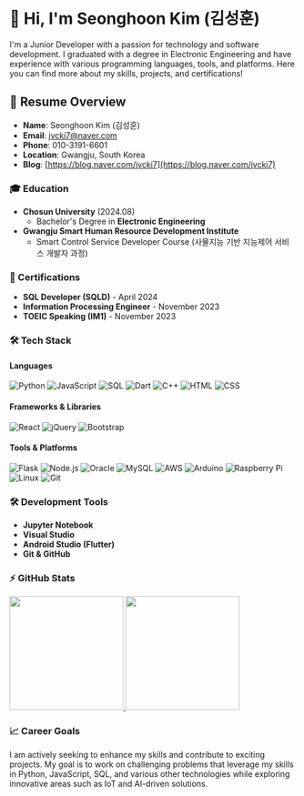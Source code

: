 # 👋 Hi, I'm Seonghoon Kim (김성훈)
I'm a Junior Developer with a passion for technology and software development. I graduated with a degree in Electronic Engineering and have experience with various programming languages, tools, and platforms. Here you can find more about my skills, projects, and certifications!

## 📝 Resume Overview
- **Name**: Seonghoon Kim (김성훈)
- **Email**: [jvcki7@naver.com](mailto:jvcki7@naver.com)
- **Phone**: 010-3191-6601
- **Location**: Gwangju, South Korea
- **Blog**: [https://blog.naver.com/jvcki7](https://blog.naver.com/jvcki7)

### 🎓 Education
- **Chosun University** (2024.08)
  - Bachelor's Degree in **Electronic Engineering**
- **Gwangju Smart Human Resource Development Institute** 
  - Smart Control Service Developer Course (사물지능 기반 지능제어 서비스 개발자 과정)

### 📜 Certifications
- **SQL Developer (SQLD)** - April 2024
- **Information Processing Engineer** - November 2023
- **TOEIC Speaking (IM1)** - November 2023

### 🛠 Tech Stack
#### Languages
![Python](https://img.shields.io/badge/Python-3776AB?style=for-the-badge&logo=Python&logoColor=white)
![JavaScript](https://img.shields.io/badge/JavaScript-F7DF1E?style=for-the-badge&logo=JavaScript&logoColor=black)
![SQL](https://img.shields.io/badge/SQL-4479A1?style=for-the-badge&logo=MySQL&logoColor=white)
![Dart](https://img.shields.io/badge/Dart-0175C2?style=for-the-badge&logo=Dart&logoColor=white)
![C++](https://img.shields.io/badge/C++-00599C?style=for-the-badge&logo=Cplusplus&logoColor=white)
![HTML](https://img.shields.io/badge/HTML5-E34F26?style=for-the-badge&logo=HTML5&logoColor=white)
![CSS](https://img.shields.io/badge/CSS3-1572B6?style=for-the-badge&logo=CSS3&logoColor=white)

#### Frameworks & Libraries
![React](https://img.shields.io/badge/React-61DAFB?style=for-the-badge&logo=React&logoColor=black)
![jQuery](https://img.shields.io/badge/jQuery-0769AD?style=for-the-badge&logo=jQuery&logoColor=white)
![Bootstrap](https://img.shields.io/badge/Bootstrap-563D7C?style=for-the-badge&logo=Bootstrap&logoColor=white)

#### Tools & Platforms
![Flask](https://img.shields.io/badge/Flask-000000?style=for-the-badge&logo=Flask&logoColor=white)
![Node.js](https://img.shields.io/badge/Node.js-339933?style=for-the-badge&logo=Node.js&logoColor=white)
![Oracle](https://img.shields.io/badge/Oracle-F80000?style=for-the-badge&logo=Oracle&logoColor=white)
![MySQL](https://img.shields.io/badge/MySQL-4479A1?style=for-the-badge&logo=MySQL&logoColor=white)
![AWS](https://img.shields.io/badge/AWS-232F3E?style=for-the-badge&logo=Amazon-AWS&logoColor=white)
![Arduino](https://img.shields.io/badge/Arduino-00979D?style=for-the-badge&logo=Arduino&logoColor=white)
![Raspberry Pi](https://img.shields.io/badge/RaspberryPi-A22846?style=for-the-badge&logo=Raspberry-Pi&logoColor=white)
![Linux](https://img.shields.io/badge/Linux-FCC624?style=for-the-badge&logo=Linux&logoColor=black)
![Git](https://img.shields.io/badge/Git-F05032?style=for-the-badge&logo=Git&logoColor=white)

### 🛠 Development Tools
- **Jupyter Notebook**
- **Visual Studio**
- **Android Studio (Flutter)**
- **Git & GitHub**

### ⚡ GitHub Stats
<a href="https://github.com/seongffm">
  <img height="200" src="https://github-readme-stats.vercel.app/api?username=seongffm&show_icons=true&theme=radical" />
</a>
<a href="https://github.com/seongffm">
  <img height="200" src="https://github-readme-stats.vercel.app/api/top-langs?username=seongffm&layout=compact&langs_count=8&card_width=320" />
</a>

### 📈 Career Goals
I am actively seeking to enhance my skills and contribute to exciting projects. My goal is to work on challenging problems that leverage my skills in Python, JavaScript, SQL, and various other technologies while exploring innovative areas such as IoT and AI-driven solutions.

